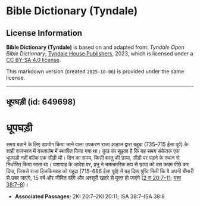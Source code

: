 # Bible Dictionary (Tyndale)

## License Information

**Bible Dictionary (Tyndale)** is based on and adapted from: _Tyndale Open Bible Dictionary_, [Tyndale House Publishers](https://tyndaleopenresources.com/), 2023, which is licensed under a [CC BY-SA 4.0 license](https://creativecommons.org/licenses/by-sa/4.0/legalcode.en).

This markdown version (created `2025-10-06`) is provided under the same license.



--------------------------------

## धूपघड़ी (id: 649698)

धूपघड़ी
=======

समय बताने के लिए उपयोग किया जाने वाला उपकरण राजा आहाज द्वारा यहूदा (735–715 ईसा पूर्व) के शाही राजभवन में यरूशलेम में स्थापित किया गया था। कुछ का सुझाव है कि यह समय संकेतक एक धूपघड़ी नहीं बल्कि एक सीढ़ी थी। दिन का समय, किसी वस्तु की छाया, सीढ़ी पर पड़ने के स्थान से निर्धारित किया जाता था। यशायाह के आदेश पर, प्रभु ने चमत्कारिक रूप से छाया को दस कदम पीछे कर दिया, जिससे राजा हिजकिय्याह को यहूदा (715–686 ईसा पूर्व) में यह दिव्य पुष्टि मिली कि वे अपनी बीमारी से उबर जाएंगे, 15 वर्ष और जीवित रहेंगे और अश्शूरी खतरे से मुक्त हो जाएंगे ([2 रा 20:7–11](https://ref.ly/2Kgs20:7-2Kgs20:11); [यशा 38:7–8](https://ref.ly/Isa38:7-Isa38:8))।

* **Associated Passages:** 2KI 20:7–2KI 20:11; ISA 38:7–ISA 38:8

